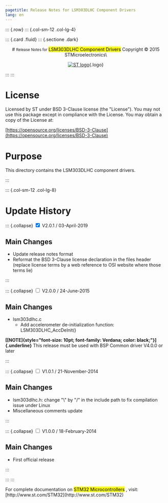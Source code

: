 ```yaml
---
pagetitle: Release Notes for LSM303DLHC Component Drivers
lang: en
---
```


::: {.row}
::: {.col-sm-12 .col-lg-4}

::: {.card .fluid}
::: {.sectione .dark}
<center>
# <small>Release Notes for</small> <mark>LSM303DLHC Component Drivers</mark>
Copyright &copy; 2015 STMicroelectronics\
    
[![ST logo](../../../../_htmresc/st_logo.png)](https://www.st.com){.logo}
</center>
:::
:::

# License

Licensed by ST under BSD 3-Clause license (the \"License\"). You may
not use this package except in compliance with the License. You may
obtain a copy of the License at:

[https://opensource.org/licenses/BSD-3-Clause](https://opensource.org/licenses/BSD-3-Clause)

# Purpose

This directory contains the LSM303DLHC component drivers.

:::

::: {.col-sm-12 .col-lg-8}
# Update History

::: {.collapse}
<input type="checkbox" id="collapse-section22" checked aria-hidden="true">
<label for="collapse-section22" aria-hidden="true">V2.0.1 / 03-April-2019</label>
<div>			

## Main Changes

- Update release notes format
- Reformat the BSD 3-Clause license declaration in the files header (replace license terms by a web reference to OSI website where those terms lie)

</div>
:::

::: {.collapse}
<input type="checkbox" id="collapse-section19" aria-hidden="true">
<label for="collapse-section19" aria-hidden="true">V2.0.0 / 24-June-2015</label>
<div>			

## Main Changes

- lsm303dlhc.c 
  - Add accelerometer de-initialization function: LSM303DLHC_AccDeInit()

**[[NOTE]{style="font-size: 10pt; font-family: Verdana; color: black;"}]{.underline}**
This release must be used with BSP Common driver V4.0.0 or later

</div>
:::

::: {.collapse}
<input type="checkbox" id="collapse-section18" aria-hidden="true">
<label for="collapse-section18" aria-hidden="true">V1.0.1 / 21-November-2014</label>
<div>			

## Main Changes

- lsm303dlhc.h: change "\\" by "/" in the include path to fix compilation issue under Linux
- Miscellaneous comments update

</div>
:::

::: {.collapse}
<input type="checkbox" id="collapse-section17" aria-hidden="true">
<label for="collapse-section17" aria-hidden="true">V1.0.0 / 18-February-2014</label>
<div>			

## Main Changes

- First official release

</div>
:::


:::
:::

<footer class="sticky">
For complete documentation on <mark>STM32 Microcontrollers</mark> ,
visit: [http://www.st.com/STM32](http://www.st.com/STM32)
</footer>
